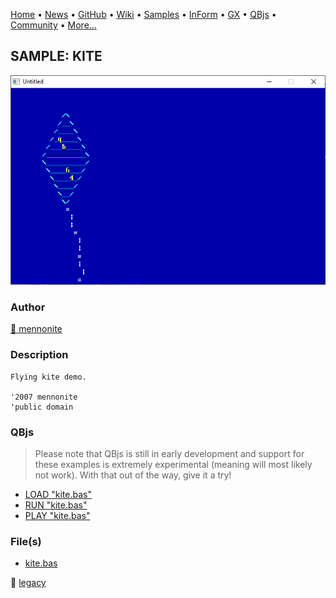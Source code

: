 [Home](https://qb64.com) • [News](../../news.md) • [GitHub](https://github.com/QB64Official/qb64) • [Wiki](wiki.md) • [Samples](../../samples.md) • [InForm](../../inform.md) • [GX](../../gx.md) • [QBjs](../../qbjs.md) • [Community](../../community.md) • [More...](../../more.md)

## SAMPLE: KITE

![screenshot.png](img/screenshot.png)

### Author

[🐝 mennonite](../mennonite.md) 

### Description

```text
Flying kite demo.

'2007 mennonite
'public domain
```

### QBjs

> Please note that QBjs is still in early development and support for these examples is extremely experimental (meaning will most likely not work). With that out of the way, give it a try!

* [LOAD "kite.bas"](https://qbjs.org/index.html?src=https://qb64.com/samples/kite/src/kite.bas)
* [RUN "kite.bas"](https://qbjs.org/index.html?mode=auto&src=https://qb64.com/samples/kite/src/kite.bas)
* [PLAY "kite.bas"](https://qbjs.org/index.html?mode=play&src=https://qb64.com/samples/kite/src/kite.bas)

### File(s)

* [kite.bas](src/kite.bas)

🔗 [legacy](../legacy.md)
